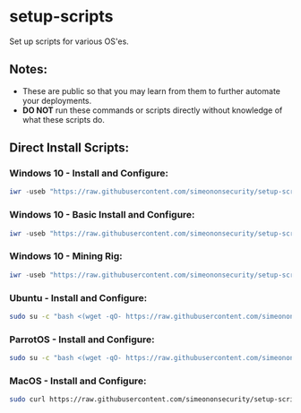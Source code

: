 # setup-scripts
Set up scripts for various OS'es.

## Notes: 
- These are public so that you may learn from them to further automate your deployments.
- **DO NOT** run these commands or scripts directly without knowledge of what these scripts do.

## Direct Install Scripts:
### Windows 10 - Install and Configure:
```powershell
iwr -useb "https://raw.githubusercontent.com/simeononsecurity/setup-scripts/main/windows10.ps1" | iex
```

### Windows 10 - Basic Install and Configure:
```powershell
iwr -useb "https://raw.githubusercontent.com/simeononsecurity/setup-scripts/main/windows10-basic.ps1" | iex
```

### Windows 10 - Mining Rig:
```powershell
iwr -useb "https://raw.githubusercontent.com/simeononsecurity/setup-scripts/main/windows10-miningrig.ps1" | iex
```

### Ubuntu - Install and Configure:
```bash
sudo su -c "bash <(wget -qO- https://raw.githubusercontent.com/simeononsecurity/setup-scripts/main/ubuntu.sh)" root
```

### ParrotOS - Install and Configure:
```bash
sudo su -c "bash <(wget -qO- https://raw.githubusercontent.com/simeononsecurity/setup-scripts/main/parrot.sh)" root
```

### MacOS - Install and Configure:
```bash
sudo curl https://raw.githubusercontent.com/simeononsecurity/setup-scripts/main/macos.sh -o macos.sh && bash ./macos.sh
```
